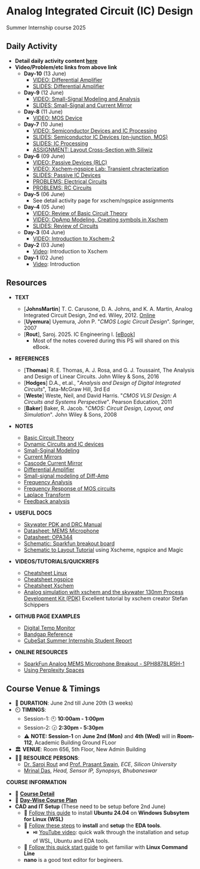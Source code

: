 # Analog Integrated Circuit (IC) Design
Summer Internship course 2025

## Daily Activity

- **Detail daily activity content [here](content/daily-activity.md)**
- **Video/Problem/etc links from above link**
  - **Day-10** (13 June)
    - [VIDEO: Differential Amplifier](https://youtu.be/f2WvExp4Ie8) 
    - [SLIDES: Differential Amplifier](content/2025-0613-diffAmp.pdf)
  - **Day-9** (12 June)
    - [VIDEO: Small-Signal Modeling and Analysis](https://youtu.be/PuYo60UuQZM)
    - [SLIDES: Small-Signal and Current Mirror](content/2025-0612-smallSignalCMirror.pdf)
  - **Day-8** (11 June)
    - [VIDEO: MOS Device](https://youtu.be/bcn6Dd_WGZk)
  - **Day-7** (10 June)
    - [VIDEO: Semiconductor Devices and IC Processing](https://youtu.be/d_r5i_oB_-w)
    - [SLIDES: Semiconductor IC Devices (pn-junction, MOS)](content/2025-0610-Semiconductor-IC-Devices.pdf)
    - [SLIDES: IC Processing](content/2025-0610-Intro-Process.pdf)
    - [ASSIGNMENT: Layout Cross-Section with Siliwiz](content/2025-0128-siliwiz-assign.pdf)
  - **Day-6** (09 June)
    - [VIDEO: Passive Devices (RLC)](https://youtu.be/zGZzsDyhWkI)
    - [VIDEO: Xschem-ngspice Lab: Transient chracterization](https://youtu.be/3893Sqjvdug)
    - [SLIDES: Passive IC Devices](content/2025-0609-passives.pdf)
    - [PROBLEMS: Electrical Circuits](content/assignment-Electrical-Circuits.pdf)
    - [PROBLEMS: RC Circuits](content/assignment-RC-Circuit.pdf)
  - **Day-5** (06 June)
    - See detail activity page for xschem/ngspice assignments
  - **Day-4** (05 June)
    - [VIDEO: Review of Basic Circuit Theory](https://youtu.be/Tmy_4_xQokA)
    - [VIDEO: OpAmp Modeling, Creating symbols in Xschem](https://youtu.be/436GMbK09JI)
    - [SLIDES: Review of Circuits](content/circuit-review.pdf)
  - **Day-3** (04 June)
    - [VIDEO: Introduction to Xschem-2](https://youtu.be/yKtu7QzSa78)
  - **Day-2** (03 June)
    - [Video](https://youtu.be/iuqNuaLUez4): Introduction to Xschem
  - **Day-1** (02 June)
    - [Video](https://youtu.be/baAFZwcFY-M): Introduction
 

## Resources

- **TEXT**
  - [**JohnsMartin**] T. C. Carusone, D. A. Johns, and K. A. Martin, Analog Integrated Circuit Design, 2nd ed. Wiley, 2012. [Online](https://www.box.com/s/38df9et7alvxdbu/JohnsMartinCarusone-AnalogICDesign-2ndEd-Wiley-2012.pdf?dl=0)
  - [**Uyemura**] Uyemura, John P. "*CMOS Logic Circuit Design*". Springer, 2007
  - [**Rout**], Saroj. 2025. IC Engineering I. [[eBook](https://mixignal-press.github.io/ebook-ice1/)]
    - Most of the notes covered during this PS will shared on this eBook.
- **REFERENCES**
  - [**Thomas**] R. E. Thomas, A. J. Rosa, and G. J. Toussaint, The Analysis and Design of Linear Circuits. John Wiley & Sons, 2016
  - [**Hodges**] D.A., et.al., "_Analysis and Design of Digital Integrated Circuits_", Tata-McGraw Hill, 3rd Ed
  - [**Weste**] Weste, Neil, and David Harris. "*CMOS VLSI Design: A Circuits and Systems Perspective*". Pearson Education, 2011 
  - [**Baker**] Baker, R. Jacob. "*CMOS: Circuit Design, Layout, and Simulation*". John Wiley & Sons, 2008

- **NOTES**
  - [Basic Circuit Theory](content/2019-0423-notes-circuitTheory.pdf)
  - [Dynamic Circuits and IC devices](content/2019-0424-notes-dynamicCkts-ICdevices.pdf)
  - [Small-Sginal Modeling](content/2019-0425-notes-SmallSignal.pdf)
  - [Current Mirrors](content/2019-0426-notes-CurrentMirrors.pdf)
  - [Cascode Current Mirror](content/2019-0427-notes-CascodeCurrentMirror.pdf)
  - [Differential Amplifier](content/2019-0430-notes-DiffAmp.pdf)
  - [Small-signal modeling of Diff-Amp](content/2019-0501-notes-DiffAmpSmallSig.pdf)
  - [Frequency Analysis](content/2019-0523-Notes-FreqAnalysis-Intro.pdf)
  - [Frequency Response of MOS circuits](content/2019-0523-Notes-FreqResponseMOSckts.pdf)
  - [Laplace Transform](content/2019-0523-Notes-Laplace.pdf)
  - [Feedback analysis](content/2019-0524-Notes-Feedback.pdf)

- **USEFUL DOCS**
  - [Skywater PDK and DRC Manual](docs/skywater-pdk-readthedocs-io-en-main.pdf)
  - [Datasheet: MEMS Microphone](https://cdn.sparkfun.com/assets/0/5/8/b/1/SPH8878LR5H-1_Lovato_DS.pdf)
  - [Datasheet: OPA344](https://www.ti.com/lit/ds/symlink/opa345.pdf?ts=1748277734116&ref_url=https%253A%252F%252Fwww.google.com%252F)
  - [Schematic: Sparkfun breakout board](https://cdn.sparkfun.com/assets/7/5/6/e/d/SparkFun_Analog_MEMS_Microphone_Breakout_SPH8878LR5H-1.pdf)
  - [Schematic to Layout Tutorial](docs/13_magic_inverter_sky130.pdf) using Xscheme, ngspice and Magic
- **VIDEOS/TUTORIALS/QUICKREFS**
  - [Cheatsheet Linux](content/cheatsheet_linux.md)
  - [Cheatsheet ngspice](content/cheatsheet_ngspice.md)
  - [Cheatsheet Xschem](content/cheatsheet_xschem.md)
  - [Analog simulation with xschem and the skywater 130nm Process Development Kit (PDK)](https://youtu.be/bYbkz8FXnsQ?si=dy1didcxfnXfHvWH&t=303) Excellent tutorial by xschem creator Stefan Schippers

- **GITHUB PAGE EXAMPLES**
  - [Digital Temp Monitor](https://github.com/silicon-efabless/tt06-silicon-tinytapeout-lm07)
  - [Bandgap Reference](https://github.com/silicon-vlsi/BGR_DESIGN_SKY130nm)
  - [CubeSat Summer Internship Student Report](https://github.com/DonaldB2003/SI-2024-CubeSat-SU)

- **ONLINE RESOURCES**
  - [SparkFun Analog MEMS Microphone Breakout - SPH8878LR5H-1](https://www.sparkfun.com/sparkfun-analog-mems-microphone-breakout-sph8878lr5h-1.html)
  - [Using Perplexity Spaces](https://www.perplexity.ai/hub/blog/a-student-s-guide-to-using-perplexity-spaces)


##  Course Venue & Timings

- 📆 **DURATION**: June 2nd till June 20th (3 weeks)
- ⏲️ **TIMINGS**:
  - Session-1: 🕙 **10:00am - 1:00pm**
  - Session-2: 🕝 **2:30pm - 5:30pm**
  - ⚠️ **NOTE: Session-1** on **June 2nd (Mon)** and **4th (Wed)** will in **Room-112**, Academic Building Ground FLoor
- 🏛️ **VENUE**: Room 656, 5th Floor, New Admin Building
- 👨‍🏫 **RESOURCE PERSONS**:
  - [Dr. Saroj Rout](https://sroutk.github.io) and [Prof. Prasant Swain](https://silicon.ac.in/wp-content/uploads/2022/04/Prasant-Kumar-Swain.pdf), *ECE*, *Silicon University*
  - [Mrinal Das](https://www.linkedin.com/in/mrinal-das-8314272/), *Head, Sensor IP, Synopsys, Bhubaneswar*

**COURSE INFORMATION**

- 🔗 [**Course Detail**](content/course-detail.md)
- 🔗 [**Day-Wise Course Plan**](content/Day-Wise-Plan.md)
- **CAD and IT Setup** (These need to be setup before 2nd June)
  - 🔗 [Follow this guide](content/cad-install-setup-wsl-ubuntu.md) to install **Ubuntu 24.04** on **Windows Subsytem for Linux (WSL)**
  - 🔗 [Follow these steps](content/cad-install-eda.md) to **install** and **setup** the **EDA tools**.
    - ⏯️ [YouTube video](https://youtu.be/-qRGRr0xy_c): quick walk through the installation and setup of WSL, Ubuntu and EDA tools.
  - 🔗 [Follow this quick start guide](https://www.makeuseof.com/tag/a-quick-guide-to-get-started-with-the-linux-command-line/) to get familiar with **Linux Command Line**
  - **nano** is a good text editor for begineers. 


